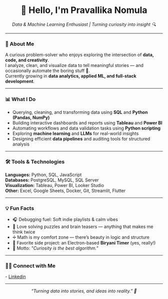 
<h1 align="center">👋 Hello, I'm Pravallika Nomula</h1>

<p align="center">
  <em>Data & Machine Learning Enthusiast | Turning curiosity into insight 🔍</em>
</p>

---

### 🧠 About Me
A curious problem-solver who enjoys exploring the intersection of **data, code, and creativity**.  
I analyze, clean, and visualize data to tell meaningful stories — and occasionally automate the boring stuff 🤖.  
Currently growing in **data analytics, applied ML, and full-stack development**.

---

### 📊 What I Do
- Querying, cleaning, and transforming data using **SQL** and **Python (Pandas, NumPy)**  
- Building interactive dashboards and reports using **Tableau** and **Power BI**  
- Automating workflows and data validation tasks using **Python scripting**  
- Exploring **machine learning** and **LLMs** for real-world insights  
- Designing efficient **data pipelines** and auditing tools for structured analysis  

---

### 🛠️ Tools & Technologies

**Languages:** Python, SQL, JavaScript  
**Databases:** PostgreSQL, MySQL, SQL Server  
**Visualization:** Tableau, Power BI, Looker Studio  
**Other:** Excel, Google Sheets, Docker, Git, Streamlit, Flutter  

---

### 💡 Fun Facts
- 🎧 Debugging fuel: Soft indie playlists & calm vibes
- 🧩 Love solving puzzles and brain teasers — anything that makes me think twice
- ➗ Math is my comfort zone — there’s beauty in logic and structure
- 🍛 Favorite side project: an Electron-based **Biryani Timer** (yes, really!)  
- 🧠 Motto: *"Curiosity is the best algorithm."*  

---

### 👋🏻 Connect with Me

 <p>
  - <a href="https://www.linkedin.com/in/pravallika-nomula/" target="_blank">Linkedin</a>
</p>

---

<p align="center">
  <em>“Turning data into stories, and ideas into reality.” 🌟</em>
</p>

